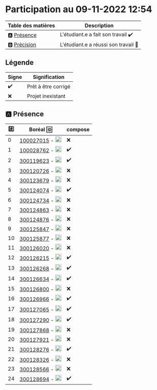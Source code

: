 # Participation au 09-11-2022 12:54

| Table des matières            | Description                                             |
|-------------------------------|---------------------------------------------------------|
| :a: [Présence](#a-présence)   | L'étudiant.e a fait son travail    :heavy_check_mark:   |
| :b: [Précision](#b-précision) | L'étudiant.e a réussi son travail  :tada:               |

## Légende

| Signe              | Signification                 |
|--------------------|-------------------------------|
| :heavy_check_mark: | Prêt à être corrigé           |
| :x:                | Projet inexistant             |

## :a: Présence

|:hash:| Boréal :id:                | compose       |
|------|----------------------------|---------------|
| 0 | [100027015](../100027015/README.md) - <image src='https://avatars0.githubusercontent.com/u/97314874?s=460&v=4' width=20 height=20></image> | :x: |
| 1 | [100028762](../100028762/README.md) - <image src='https://avatars0.githubusercontent.com/u/96226008?s=460&v=4' width=20 height=20></image> | :heavy_check_mark: |
| 2 | [300119623](../300119623/README.md) - <image src='https://avatars0.githubusercontent.com/u/97314467?s=460&v=4' width=20 height=20></image> | :heavy_check_mark: |
| 3 | [300120726](../300120726/README.md) - <image src='https://avatars0.githubusercontent.com/u/105461057?s=460&v=4' width=20 height=20></image> | :x: |
| 4 | [300123679](../300123679/README.md) - <image src='https://avatars0.githubusercontent.com/u/105458655?s=460&v=4' width=20 height=20></image> | :x: |
| 5 | [300124074](../300124074/README.md) - <image src='https://avatars0.githubusercontent.com/u/97147101?s=460&v=4' width=20 height=20></image> | :heavy_check_mark: |
| 6 | [300124734](../300124734/README.md) - <image src='https://avatars0.githubusercontent.com/u/94937145?s=460&v=4' width=20 height=20></image> | :x: |
| 7 | [300124863](../300124863/README.md) - <image src='https://avatars0.githubusercontent.com/u/97644305?s=460&v=4' width=20 height=20></image> | :x: |
| 8 | [300124876](../300124876/README.md) - <image src='https://avatars0.githubusercontent.com/u/98238582?s=460&v=4' width=20 height=20></image> | :x: |
| 9 | [300125847](../300125847/README.md) - <image src='https://avatars0.githubusercontent.com/u/97644650?s=460&v=4' width=20 height=20></image> | :x: |
| 10 | [300125877](../300125877/README.md) - <image src='https://avatars0.githubusercontent.com/u/97989532?s=460&v=4' width=20 height=20></image> | :x: |
| 11 | [300126020](../300126020/README.md) - <image src='https://avatars0.githubusercontent.com/u/583231?s=460&v=4' width=20 height=20></image> | :x: |
| 12 | [300126215](../300126215/README.md) - <image src='https://avatars0.githubusercontent.com/u/97623907?s=460&v=4' width=20 height=20></image> | :heavy_check_mark: |
| 13 | [300126268](../300126268/README.md) - <image src='https://avatars0.githubusercontent.com/u/97314948?s=460&v=4' width=20 height=20></image> | :heavy_check_mark: |
| 14 | [300126634](../300126634/README.md) - <image src='https://avatars0.githubusercontent.com/u/97324827?s=460&v=4' width=20 height=20></image> | :heavy_check_mark: |
| 15 | [300126800](../300126800/README.md) - <image src='https://avatars0.githubusercontent.com/u/105135304?s=460&v=4' width=20 height=20></image> | :x: |
| 16 | [300126966](../300126966/README.md) - <image src='https://avatars0.githubusercontent.com/u/94937166?s=460&v=4' width=20 height=20></image> | :heavy_check_mark: |
| 17 | [300127065](../300127065/README.md) - <image src='https://avatars0.githubusercontent.com/u/97314712?s=460&v=4' width=20 height=20></image> | :heavy_check_mark: |
| 18 | [300127290](../300127290/README.md) - <image src='https://avatars0.githubusercontent.com/u/105463700?s=460&v=4' width=20 height=20></image> | :heavy_check_mark: |
| 19 | [300127868](../300127868/README.md) - <image src='https://avatars0.githubusercontent.com/u/113466237?s=460&v=4' width=20 height=20></image> | :x: |
| 20 | [300127921](../300127921/README.md) - <image src='https://avatars0.githubusercontent.com/u/106841177?s=460&v=4' width=20 height=20></image> | :x: |
| 21 | [300128276](../300128276/README.md) - <image src='https://avatars0.githubusercontent.com/u/113144317?s=460&v=4' width=20 height=20></image> | :heavy_check_mark: |
| 22 | [300128326](../300128326/README.md) - <image src='https://avatars0.githubusercontent.com/u/105472970?s=460&v=4' width=20 height=20></image> | :x: |
| 23 | [300128566](../300128566/README.md) - <image src='https://avatars0.githubusercontent.com/u/101542761?s=460&v=4' width=20 height=20></image> | :x: |
| 24 | [300128694](../300128694/README.md) - <image src='https://avatars0.githubusercontent.com/u/105947276?s=460&v=4' width=20 height=20></image> | :heavy_check_mark: |
